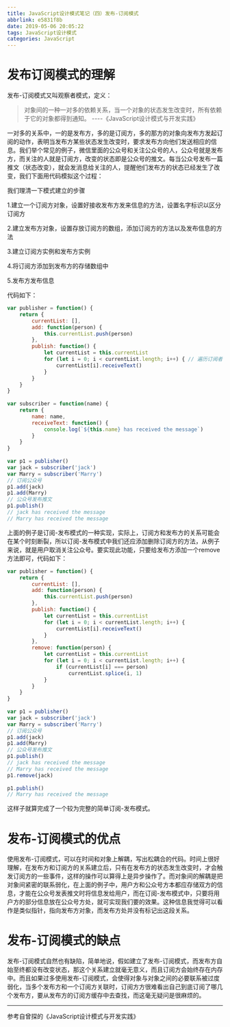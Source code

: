 ```yaml
---
title: JavaScript设计模式笔记（四）发布-订阅模式
abbrlink: e5831f8b
date: 2019-05-06 20:05:22
tags: JavaScript设计模式
categories: JavaScript
---
```

# 发布订阅模式的理解
发布-订阅模式又叫观察者模式，定义：
> 对象间的一种一对多的依赖关系，当一个对象的状态发生改变时，所有依赖于它的对象都得到通知。
> ----《JavaScript设计模式与开发实践》
<!-- more -->
一对多的关系中，一的是发布方，多的是订阅方，多的那方的对象向发布方发起订阅的动作，表明当发布方某些状态发生改变时，要求发布方向他们发送相应的信息。我们举个常见的例子，微信里面的公众号和关注公众号的人，公众号就是发布方，而关注的人就是订阅方，改变的状态即是公众号的推文。每当公众号发布一篇推文（状态改变），就会发消息给关注的人，提醒他们发布方的状态已经发生了改变，我们下面用代码模拟这个过程：

我们理清一下模式建立的步骤

1.建立一个订阅方对象，设置好接收发布方发来信息的方法，设置名字标识以区分订阅方

2.建立发布方对象，设置存放订阅方的数组，添加订阅方的方法以及发布信息的方法

3.建立订阅方实例和发布方实例

4.将订阅方添加到发布方的存储数组中

5.发布方发布信息

代码如下：
```javascript
var publisher = function() {
    return {
        currentList: [],
        add: function(person) {
            this.currentList.push(person)
        },
        publish: function() {
            let currentList = this.currentList
            for (let i = 0; i < currentList.length; i++) { // 遍历订阅者的数组
                currentList[i].receiveText()
            }
        }
    }
}
 
var subscriber = function(name) {
    return {
        name: name,
        receiveText: function() {
            console.log(`${this.name} has received the message`)
        }
    }
}
 
var p1 = publisher()
var jack = subscriber('jack')
var Marry = subscriber('Marry')
// 订阅公众号
p1.add(jack)
p1.add(Marry)
// 公众号发布推文
p1.publish()
// jack has received the message
// Marry has received the message
```
上面的例子是订阅-发布模式的一种实现，实际上，订阅方和发布方的关系可能会在某个时刻断裂，所以订阅-发布模式中我们还应添加删除订阅方的方法，从例子来说，就是用户取消关注公众号。要实现此功能，只要给发布方添加一个remove方法即可，代码如下：
```javascript
var publisher = function() {
    return {
        currentList: [],
        add: function(person) {
            this.currentList.push(person)
        },
        publish: function() {
            let currentList = this.currentList
            for (let i = 0; i < currentList.length; i++) {
                currentList[i].receiveText()
            }
        },
        remove: function(person) {
            let currentList = this.currentList
            for (let i = 0; i < currentList.length; i++) {
                if (currentList[i] === person)
                    currentList.splice(i, 1)
            }
        }
    }
}
 
var p1 = publisher()
var jack = subscriber('jack')
var Marry = subscriber('Marry')
// 订阅公众号
p1.add(jack)
p1.add(Marry)
// 公众号发布推文
p1.publish()
// jack has received the message
// Marry has received the message
p1.remove(jack)
 
p1.publish()
// Marry has received the message
```
这样子就算完成了一个较为完整的简单订阅-发布模式。

# 发布-订阅模式的优点
使用发布-订阅模式，可以在时间和对象上解耦，写出松耦合的代码。时间上很好理解，在发布方和订阅方的关系建立后，只有在发布方的状态发生改变时，才会触发订阅方的一些事件，这样的操作可以算得上是异步操作了。而对象间的解耦是把对象间紧密的联系弱化，在上面的例子中，用户方和公众号方本都应存储双方的信息，才能在公众号发表推文时将信息发给用户，而在订阅-发布模式中，只要将用户方的部分信息放在公众号方处，就可实现我们要的效果。这种信息我觉得可以看作是类似指针，指向发布方对象，而发布方处并没有标记出这段关系。

# 发布-订阅模式的缺点
发布-订阅模式自然也有缺陷，简单地说，假如建立了发布-订阅模式，而发布方自始至终都没有改变状态，那这个关系建立就毫无意义，而且订阅方会始终存在内存中。而且如果过多使用发布-订阅模式，会使得对象与对象之间的必要联系被过度弱化，当多个发布方和一个订阅方关联时，订阅方方很难看出自己到底订阅了哪几个发布方，要从发布方的订阅方缓存中去查找，而这毫无疑问是很麻烦的。

---
参考自曾探的《JavaScript设计模式与开发实践》